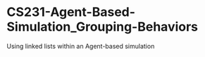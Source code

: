 # CS231-Agent-Based-Simulation_Grouping-Behaviors
Using linked lists within an Agent-based simulation
